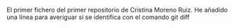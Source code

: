 El primer fichero del primer repositorio de Cristina Moreno Ruiz.
He añadido una línea para averiguar si se identifica con el comando git diff